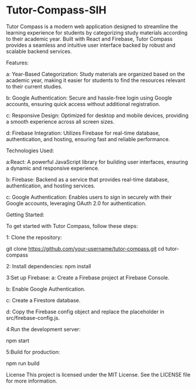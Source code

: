 # Tutor-Compass-SIH
Tutor Compass is a modern web application designed to streamline the learning experience for students by categorizing study materials according to their academic year. Built with React and Firebase, Tutor Compass provides a seamless and intuitive user interface backed by robust and scalable backend services.

Features:

a: Year-Based Categorization: Study materials are organized based on the academic year, making it easier for students to find the resources relevant to their current studies.

b: Google Authentication: Secure and hassle-free login using Google accounts, ensuring quick access without additional registration.

c: Responsive Design: Optimized for desktop and mobile devices, providing a smooth experience across all screen sizes.

d: Firebase Integration: Utilizes Firebase for real-time database, authentication, and hosting, ensuring fast and reliable performance.

Technologies Used:

 a:React: A powerful JavaScript library for building user interfaces, ensuring a dynamic and responsive experience.
 
 b: Firebase: Backend as a service that provides real-time database, authentication, and hosting services.
 
 c: Google Authentication: Enables users to sign in securely with their Google accounts, leveraging OAuth 2.0 for authentication.
 

Getting Started:

To get started with Tutor Compass, follow these steps:

1: Clone the repository:

git clone https://github.com/your-username/tutor-compass.git
cd tutor-compass

2: Install dependencies:
npm install

3:Set up Firebase:
a: Create a Firebase project at Firebase Console.

b: Enable Google Authentication.

c: Create a Firestore database.

d: Copy the Firebase config object and replace the placeholder in src/firebase-config.js.

4:Run the development server:

npm start

5:Build for production:

npm run build

License
This project is licensed under the MIT License. See the LICENSE file for more information.

